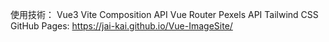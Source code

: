 使用技術：
Vue3
Vite
Composition API
Vue Router
Pexels API
Tailwind CSS
GitHub Pages: https://jai-kai.github.io/Vue-ImageSite/
